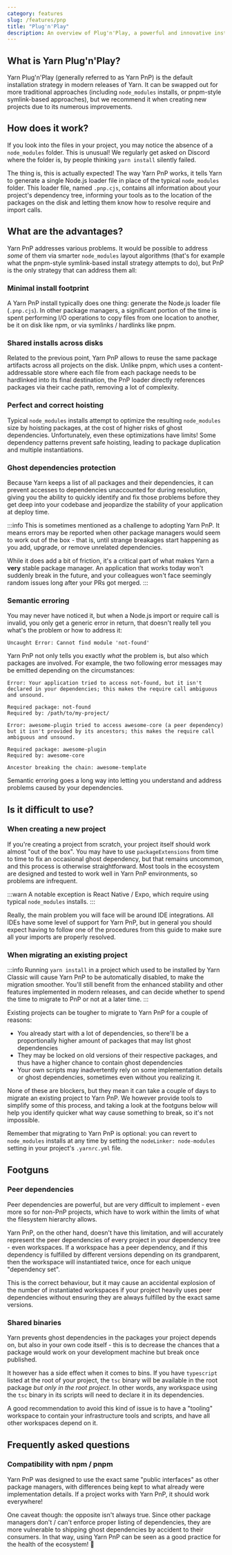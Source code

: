 ```yaml
---
category: features
slug: /features/pnp
title: "Plug'n'Play"
description: An overview of Plug'n'Play, a powerful and innovative installation strategy for Node.
---
```



## What is Yarn Plug'n'Play?

Yarn Plug'n'Play (generally referred to as Yarn PnP) is the default installation strategy in modern releases of Yarn. It can be swapped out for more traditional approaches (including `node_modules` installs, or pnpm-style symlink-based approaches), but we recommend it when creating new projects due to its numerous improvements.

## How does it work?

If you look into the files in your project, you may notice the absence of a `node_modules` folder. This is unusual! We regularly get asked on Discord where the folder is, by people thinking `yarn install` silently failed.

The thing is, this is actually expected! The way Yarn PnP works, it tells Yarn to generate a single Node.js loader file in place of the typical `node_modules` folder. This loader file, named `.pnp.cjs`, contains all information about your project's dependency tree, informing your tools as to the location of the packages on the disk and letting them know how to resolve require and import calls.

## What are the advantages?

Yarn PnP addresses various problems. It would be possible to address _some_ of them via smarter `node_modules` layout algorithms (that's for example what the pnpm-style symlink-based install strategy attempts to do), but PnP is the only strategy that can address them all:

### Minimal install footprint

A Yarn PnP install typically does one thing: generate the Node.js loader file (`.pnp.cjs`). In other package managers, a significant portion of the time is spent performing I/O operations to copy files from one location to another, be it on disk like npm, or via symlinks / hardlinks like pnpm.

### Shared installs across disks

Related to the previous point, Yarn PnP allows to reuse the same package artifacts across all projects on the disk. Unlike pnpm, which uses a content-addressable store where each file from each package needs to be hardlinked into its final destination, the PnP loader directly references packages via their cache path, removing a lot of complexity.

### Perfect and correct hoisting

Typical `node_modules` installs attempt to optimize the resulting `node_modules` size by hoisting packages, at the cost of higher risks of ghost dependencies. Unfortunately, even these optimizations have limits! Some dependency patterns prevent safe hoisting, leading to package duplication and multiple instantiations.

### Ghost dependencies protection

Because Yarn keeps a list of all packages and their dependencies, it can prevent accesses to dependencies unaccounted for during resolution, giving you the ability to quickly identify and fix those problems before they get deep into your codebase and jeopardize the stability of your application at deploy time.

:::info
This is sometimes mentioned as a challenge to adopting Yarn PnP. It means errors may be reported when other package managers would seem to work out of the box - that is, until strange breakages start happening as you add, upgrade, or remove unrelated dependencies.

While it does add a bit of friction, it's a critical part of what makes Yarn a **very** stable package manager. An application that works today won't suddenly break in the future, and your colleagues won't face seemingly random issues long after your PRs got merged.
:::

### Semantic erroring

You may never have noticed it, but when a Node.js import or require call is invalid, you only get a generic error in return, that doesn't really tell you what's the problem or how to address it:

```
Uncaught Error: Cannot find module 'not-found'
```

Yarn PnP not only tells you exactly *what* the problem is, but also which packages are involved. For example, the two following error messages may be emitted depending on the circumstances:

```
Error: Your application tried to access not-found, but it isn't declared in your dependencies; this makes the require call ambiguous and unsound.

Required package: not-found
Required by: /path/to/my-project/
```

```
Error: awesome-plugin tried to access awesome-core (a peer dependency) but it isn't provided by its ancestors; this makes the require call ambiguous and unsound.

Required package: awesome-plugin
Required by: awesome-core

Ancestor breaking the chain: awesome-template
```

Semantic erroring goes a long way into letting you understand and address problems caused by your dependencies.

## Is it difficult to use?

### When creating a new project

If you're creating a project from scratch, your project itself should work almost "out of the box". You may have to use `packageExtensions` from time to time to fix an occasional ghost dependency, but that remains uncommon, and this process is otherwise straightforward. Most tools in the ecosystem are designed and tested to work well in Yarn PnP environments, so problems are infrequent.

:::warn
A notable exception is React Native / Expo, which require using typical `node_modules` installs.
:::

Really, the main problem you will face will be around IDE integrations. All IDEs have some level of support for Yarn PnP, but in general you should expect having to follow one of the procedures from this guide to make sure all your imports are properly resolved.

### When migrating an existing project

:::info
Running `yarn install` in a project which used to be installed by Yarn Classic will cause Yarn PnP to be automatically disabled, to make the migration smoother. You'll still benefit from the enhanced stability and other features implemented in modern releases, and can decide whether to spend the time to migrate to PnP or not at a later time.
:::

Existing projects can be tougher to migrate to Yarn PnP for a couple of reasons:

- You already start with a lot of dependencies, so there'll be a proportionally higher amount of packages that may list ghost dependencies
- They may be locked on old versions of their respective packages, and thus have a higher chance to contain ghost dependencies
- Your own scripts may inadvertently rely on some implementation details or ghost dependencies, sometimes even without you realizing it.

None of these are blockers, but they mean it can take a couple of days to migrate an existing project to Yarn PnP. We however provide tools to simplify some of this process, and taking a look at the footguns below will help you identify quicker what way cause something to break, so it's not impossible.

Remember that migrating to Yarn PnP is optional: you can revert to `node_modules` installs at any time by setting the `nodeLinker: node-modules` setting in your project's `.yarnrc.yml` file.

## Footguns

### Peer dependencies

Peer dependencies are powerful, but are very difficult to implement - even more so for non-PnP projects, which have to work within the limits of what the filesystem hierarchy allows.

Yarn PnP, on the other hand, doesn't have this limitation, and will accurately represent the peer dependencies of every project in your dependency tree - even workspaces. If a workspace has a peer dependency, and if this dependency is fulfilled by different versions depending on its grandparent, then the workspace will instantiated twice, once for each unique "dependency set".

This is the correct behaviour, but it may cause an accidental explosion of the number of instantiated workspaces if your project heavily uses peer dependencies without ensuring they are always fulfilled by the exact same versions.

### Shared binaries

Yarn prevents ghost dependencies in the packages your project depends on, but also in your own code itself - this is to decrease the chances that a package would work on your development machine but break once published.

It however has a side effect when it comes to bins. If you have `typescript` listed at the root of your project, the `tsc` binary will be available in the root package _but only in the root project_. In other words, any workspace using the `tsc` binary in its scripts will need to declare it in its dependencies.

A good recommendation to avoid this kind of issue is to have a "tooling" workspace to contain your infrastructure tools and scripts, and have all other workspaces depend on it.

## Frequently asked questions

### Compatibility with npm / pnpm

Yarn PnP was designed to use the exact same "public interfaces" as other package managers, with differences being kept to what already were implementation details. If a project works with Yarn PnP, it should work everywhere!

One caveat though: the opposite isn't always true. Since other package managers don't / can't enforce proper listing of dependencies, they are more vulnerable to shipping ghost dependencies by accident to their consumers. In that way, using Yarn PnP can be seen as a good practice for the health of the ecosystem! 🙂
